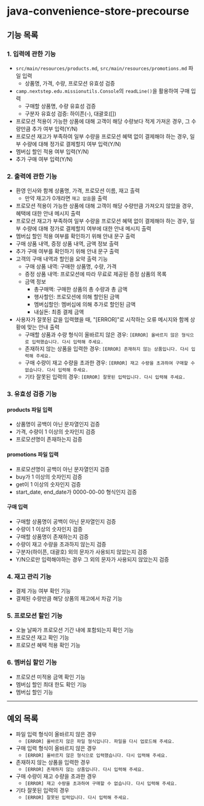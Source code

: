 # java-convenience-store-precourse

## 기능 목록

### 1. 입력에 관한 기능

- `src/main/resources/products.md`, `src/main/resources/promotions.md` 파일 입력
  - 상품명, 가격, 수량, 프로모션 유효성 검증
- `camp.nextstep.edu.missionutils.Console`의 `readLine()`을 활용하여 구매 입력
  - 구매할 상품명, 수량 유효성 검증
  - 구분자 유효성 검증: 하이픈(-), 대괄호([])
- 프로모션 적용이 가능한 상품에 대해 고객이 해당 수량보다 적게 가져온 경우, 그 수량만큼 추가 여부 입력(Y/N)
- 프로모션 재고가 부족하여 일부 수량을 프로모션 혜택 없이 결제해야 하는 경우, 일부 수량에 대해 정가로 결제할지 여부 입력(Y/N)
- 멤버십 할인 적용 여부 입력(Y/N)
- 추가 구매 여부 입력(Y/N)

### 2. 출력에 관한 기능

- 환영 인사와 함께 상품명, 가격, 프로모션 이름, 재고 출력
  - 만약 재고가 0개라면 `재고 없음`을 출력
- 프로모션 적용이 가능한 상품에 대해 고객이 해당 수량만큼 가져오지 않았을 경우, 혜택에 대한 안내 메시지 출력
- 프로모션 재고가 부족하여 일부 수량을 프로모션 혜택 없이 결제해야 하는 경우, 일부 수량에 대해 정가로 결제할지 여부에 대한 안내 메시지 출력
- 멤버십 할인 적용 여부를 확인하기 위해 안내 문구 출력
- 구매 상품 내역, 증정 상품 내역, 금액 정보 출력
- 추가 구매 여부를 확인하기 위해 안내 문구 출력
- 고객의 구매 내역과 할인을 요약 출력 기능
  - 구매 상품 내역: 구매한 상품명, 수량, 가격
  - 증정 상품 내역: 프로모션에 따라 무료로 제공된 증정 삼품의 목록
  - 금액 정보
    - 총구매액: 구매한 상품의 총 수량과 총 금액
    - 행사할인: 프로모션에 의해 할인된 금액
    - 멤버십할인: 멤버십에 의해 추가로 할인된 금액
    - 내실돈: 최종 결제 금액
- 사용자가 잘못된 값을 입력했을 때, "[ERROR]"로 시작하는 오류 메시지와 함께 상황에 맞는 안내 출력
  - 구매할 상품과 수량 형식이 올바르지 않은 경우: `[ERROR] 올바르지 않은 형식으로 입력했습니다. 다시 입력해 주세요.`
  - 존재하지 않는 상품을 입력한 경우: `[ERROR] 존재하지 않는 상품입니다. 다시 입력해 주세요.`
  - 구매 수량이 재고 수량을 초과한 경우: `[ERROR] 재고 수량을 초과하여 구매할 수 없습니다. 다시 입력해 주세요.`
  - 기타 잘못된 입력의 경우: `[ERROR] 잘못된 입력입니다. 다시 입력해 주세요.`


### 3. 유효성 검증 기능

#### products 파일 입력

- 상품명이 공백이 아닌 문자열인지 검증
- 가격, 수량이 1 이상의 숫자인지 검증
- 프로모션명이 존재하는지 검증

#### promotions 파일 입력

- 프로모션명이 공백이 아닌 문자열인지 검증
- buy가 1 이상의 숫자인지 검증
- get이 1 이상의 숫자인지 검증
- start_date, end_date가 0000-00-00 형식인지 검증

#### 구매 입력

- 구매할 상품명이 공백이 아닌 문자열인지 검증
- 수량이 1 이상의 숫자인지 검증
- 구매할 상품명이 존재하는지 검증
- 수량이 재고 수량을 초과하지 않는지 검증
- 구분자(하이픈, 대괄호) 외의 문자가 사용되지 않았는지 검증
- Y/N으로만 입력해야하는 경우 그 외의 문자가 사용되지 않았는지 검증

### 4. 재고 관리 기능

- 결제 가능 여부 확인 기능
- 결제된 수량만큼 해당 상품의 재고에서 차감 기능

### 5. 프로모션 할인 기능

- 오늘 날짜가 프로모션 기간 내에 포함되는지 확인 기능
- 프로모션 재고 확인 기능
- 프로모션 혜택 적용 확인 기능

### 6. 멤버십 할인 기능

- 프로모션 미적용 금액 확인 기능
- 멤버십 할인 최대 한도 확인 기능
- 멤버십 할인 기능

---

## 예외 목록

- 파일 입력 형식이 올바르지 않은 경우
  - `[ERROR] 올바르지 않은 파일 형식입니다. 파일을 다시 업로드해 주세요.`
- 구매 입력 형식이 올바르지 않은 경우
  - `[ERROR] 올바르지 않은 형식으로 입력했습니다. 다시 입력해 주세요.`
- 존재하지 않는 상품을 입력한 경우
  - `[ERROR] 존재하지 않는 상품입니다. 다시 입력해 주세요.`
- 구매 수량이 재고 수량을 초과한 경우
  - `[ERROR] 재고 수량을 초과하여 구매할 수 없습니다. 다시 입력해 주세요.`
- 기타 잘못된 입력의 경우
  - `[ERROR] 잘못된 입력입니다. 다시 입력해 주세요.`
